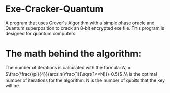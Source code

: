 # Exe-Cracker-Quantum
A program that uses Grover's Algorithm with a simple phase oracle and Quantum superposition to crack an 8-bit encrypted exe file. This program is designed for quantum computers.

# The math behind the algorithm:
The number of iterations is calculated with the formula:
$N_i$ = $\frac{\frac{\pi}{4}}{arcsin(\frac{1}{\sqrt(1<<N)})-0.5}$
$N_i$ is the optimal number of iterations for the algorithm. N is the number of qubits that the key will be.
